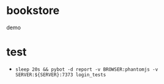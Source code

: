 # bookstore
demo


# test
* `sleep 20s && pybot -d report -v BROWSER:phantomjs -v  SERVER:${SERVER}:7373 login_tests`
